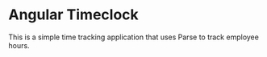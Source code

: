 # Angular Timeclock

This is a simple time tracking application that uses Parse to track employee hours.